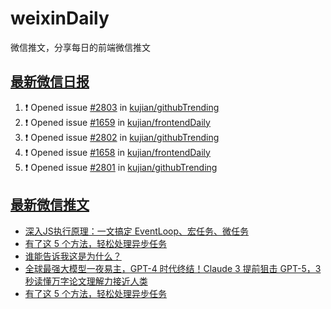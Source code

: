 # weixinDaily
微信推文，分享每日的前端微信推文

## [最新微信日报](https://github.com/kujian/weixinDaily/issues)

<!--START_SECTION:activity-->
1. ❗ Opened issue [#2803](https://github.com/kujian/githubTrending/issues/2803) in [kujian/githubTrending](https://github.com/kujian/githubTrending)
2. ❗ Opened issue [#1659](https://github.com/kujian/frontendDaily/issues/1659) in [kujian/frontendDaily](https://github.com/kujian/frontendDaily)
3. ❗ Opened issue [#2802](https://github.com/kujian/githubTrending/issues/2802) in [kujian/githubTrending](https://github.com/kujian/githubTrending)
4. ❗ Opened issue [#1658](https://github.com/kujian/frontendDaily/issues/1658) in [kujian/frontendDaily](https://github.com/kujian/frontendDaily)
5. ❗ Opened issue [#2801](https://github.com/kujian/githubTrending/issues/2801) in [kujian/githubTrending](https://github.com/kujian/githubTrending)
<!--END_SECTION:activity-->


## [最新微信推文](https://weixin.qdkfweb.cn/)

<!-- BLOG-POST-LIST:START -->
- [深入JS执行原理：一文搞定 EventLoop、宏任务、微任务](https://weixin.qdkfweb.cn/41094.html)
- [有了这 5 个方法，轻松处理异步任务](https://weixin.qdkfweb.cn/41068.html)
- [谁能告诉我这是为什么？](https://weixin.qdkfweb.cn/41082.html)
- [全球最强大模型一夜易主，GPT-4 时代终结！Claude 3 提前狙击 GPT-5，3 秒读懂万字论文理解力接近人类](https://weixin.qdkfweb.cn/41064.html)
- [有了这 5 个方法，轻松处理异步任务](https://weixin.qdkfweb.cn/41097.html)
<!-- BLOG-POST-LIST:END -->